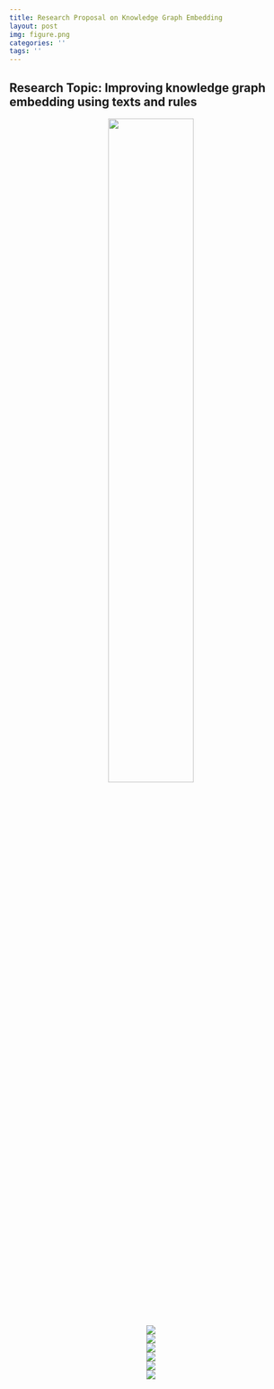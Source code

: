```yaml
---
title: Research Proposal on Knowledge Graph Embedding
layout: post
img: figure.png
categories: ''
tags: ''
---
```

## Research Topic: Improving knowledge graph embedding using texts and rules 

<center>
<img src="{{site.baseurl}}/assets/img/Research Proposal_Page1.png" width="55%" height="55%"/><br>
</center>
<center>
<img src="{{site.baseurl}}/assets/img/Research Proposal_Page2.png"/><br>
</center>
<center>
<img src="{{site.baseurl}}/assets/img/Research Proposal_Page3.png"/><br>
</center>
<center>
<img src="{{site.baseurl}}/assets/img/Research Proposal_Page4.png"/><br>
</center>
<center>
<img src="{{site.baseurl}}/assets/img/Research Proposal_Page5.png"/><br>
</center>
<center>
<img src="{{site.baseurl}}/assets/img/Research Proposal_Page6.png"/><br>
</center>
<center>
<img src="{{site.baseurl}}/assets/img/Research Proposal_Page7.png"/><br>
</center>

